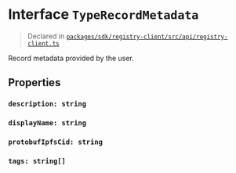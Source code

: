 # Interface `TypeRecordMetadata`
> Declared in [`packages/sdk/registry-client/src/api/registry-client.ts`]()

Record metadata provided by the user.
## Properties
### `description: string`
### `displayName: string`
### `protobufIpfsCid: string`
### `tags: string[]`